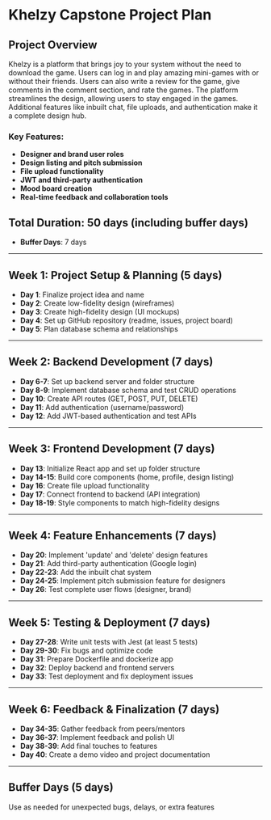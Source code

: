 # Khelzy Capstone Project Plan

## Project Overview
Khelzy is a platform that brings joy to your system without the need to download the game. Users can log in and play amazing mini-games with or without their friends. Users can also write a review for the game, give comments in the comment section, and rate the games. The platform streamlines the design, allowing users to stay engaged in the games. Additional features like inbuilt chat, file uploads, and authentication make it a complete design hub.

### Key Features:
- **Designer and brand user roles**
- **Design listing and pitch submission**
- **File upload functionality**
- **JWT and third-party authentication**
- **Mood board creation**
- **Real-time feedback and collaboration tools**

## Total Duration: 50 days (including buffer days)
- **Buffer Days**: 7 days

---

## Week 1: Project Setup & Planning (5 days)
- **Day 1**: Finalize project idea and name
- **Day 2**: Create low-fidelity design (wireframes)
- **Day 3**: Create high-fidelity design (UI mockups)
- **Day 4**: Set up GitHub repository (readme, issues, project board)
- **Day 5**: Plan database schema and relationships

---

## Week 2: Backend Development (7 days)
- **Day 6-7**: Set up backend server and folder structure
- **Day 8-9**: Implement database schema and test CRUD operations
- **Day 10**: Create API routes (GET, POST, PUT, DELETE)
- **Day 11**: Add authentication (username/password)
- **Day 12**: Add JWT-based authentication and test APIs

---

## Week 3: Frontend Development (7 days)
- **Day 13**: Initialize React app and set up folder structure
- **Day 14-15**: Build core components (home, profile, design listing)
- **Day 16**: Create file upload functionality
- **Day 17**: Connect frontend to backend (API integration)
- **Day 18-19**: Style components to match high-fidelity designs

---

## Week 4: Feature Enhancements (7 days)
- **Day 20**: Implement 'update' and 'delete' design features
- **Day 21**: Add third-party authentication (Google login)
- **Day 22-23**: Add the inbuilt chat system
- **Day 24-25**: Implement pitch submission feature for designers
- **Day 26**: Test complete user flows (designer, brand)

---

## Week 5: Testing & Deployment (7 days)
- **Day 27-28**: Write unit tests with Jest (at least 5 tests)
- **Day 29-30**: Fix bugs and optimize code
- **Day 31**: Prepare Dockerfile and dockerize app
- **Day 32**: Deploy backend and frontend servers
- **Day 33**: Test deployment and fix deployment issues

---

## Week 6: Feedback & Finalization (7 days)
- **Day 34-35**: Gather feedback from peers/mentors
- **Day 36-37**: Implement feedback and polish UI
- **Day 38-39**: Add final touches to features
- **Day 40**: Create a demo video and project documentation

---

## Buffer Days (5 days)
Use as needed for unexpected bugs, delays, or extra features
